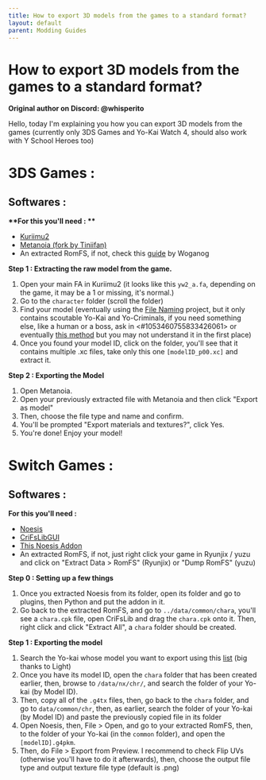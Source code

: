 ```yaml
---
title: How to export 3D models from the games to a standard format?
layout: default
parent: Modding Guides
---
```


# How to export 3D models from the games to a standard format?
**Original author on Discord: @whisperito**

Hello, today I'm explaining you how you can export 3D models from the games (currently only 3DS Games and Yo-Kai Watch 4, should also work with Y School Heroes too) 

# 3DS Games :

## Softwares :

__**For this you'll need : **__
- [Kuriimu2](https://github.com/FanTranslatorsInternational/Kuriimu2)
- [Metanoia (fork by Tiniifan)](https://github.com/Tiniifan/Metanoia/)
- An extracted RomFS, if not, check this [guide](https://discord.com/channels/1053460697754898432/1146817437526929528) by Woganog


__**Step 1 : Extracting the raw model from the game.**__

1. Open your main FA in Kuriimu2 (it looks like this `yw2_a.fa`, depending on the game, it may be a 1 or missing, it's normal.)
2. Go to the `character` folder (scroll the folder)
3. Find your model (eventually using the [File Naming](https://gamebanana.com/tools/11464) project, but it only contains scoutable Yo-Kai and Yo-Criminals, if you need something else, like a human or a boss, ask in <#1053460755833426061> or eventually [this method](https://discord.com/channels/1053460697754898432/1053460755833426061/1157804234281070642) but you may not understand it in the first place)
4. Once you found your model ID, click on the folder, you'll see that it contains multiple .xc files, take only this one `[modelID_p00.xc]` and extract it.

__**Step 2 : Exporting the Model**__

1. Open Metanoia.
2. Open your previously extracted file with Metanoia and then click "Export as model"
3. Then, choose the file type and name and confirm.
4. You'll be prompted "Export materials and textures?", click Yes.
5. You're done! Enjoy your model!

# Switch Games :

## Softwares :

__**For this you'll need :**__
- [Noesis](https://richwhitehouse.com/index.php?content=inc_projects.php&showproject=91)
- [CriFsLibGUI](https://github.com/Sewer56/CriFsV2Lib/releases)
- [This Noesis Addon](https://cdn.discordapp.com/attachments/1053460755833426061/1196766889028882442/yokai_watch_4_switch.py?ex=6602a705&is=65f03205&hm=0793df581a9ed770d50f77b923d26f088c91e160b3d619c55067c4d8b5574d3c&)
- An extracted RomFS, if not, just right click your game in Ryunjix / yuzu and click on "Extract Data > RomFS" (Ryunjix) or "Dump RomFS" (yuzu)

__**Step 0 : Setting up a few things**__

1. Once you extracted Noesis from its folder, open its folder and go to plugins, then Python and put the addon in it.
2. Go back to the extracted RomFS, and go to `../data/common/chara`, you'll see a `chara.cpk` file, open CriFsLib and drag the `chara.cpk` onto it. Then, right click and click "Extract All", a `chara` folder should be created.

__**Step 1 : Exporting the model**__

1. Search the Yo-kai whose model you want to export using this [list](https://docs.google.com/spreadsheets/d/1JABcMLPR1lp2cjappmUGu_1kkLk2wTXtklrH5WlZcBM/edit#gid=0) (big thanks to Light)
2. Once you have its model ID, open the `chara` folder that has been created earlier, then, browse to `/data/nx/chr/`, and search the folder of your Yo-kai (by Model ID).
3. Then, copy all of the `.g4tx` files, then, go back to the `chara` folder, and go to `data/common/chr`, then, as earlier, search the folder of your Yo-kai (by Model ID) and paste the previously copied file in its folder
4. Open Noesis, then, File > Open, and go to your extracted RomFS, then, to the folder of your Yo-kai (in the `common` folder), and open the `[modelID].g4pkm`.
5. Then, do File > Export from Preview. I recommend to check Flip UVs (otherwise you'll have to do it afterwards), then, choose the output file type and output texture file type (default is .png)
